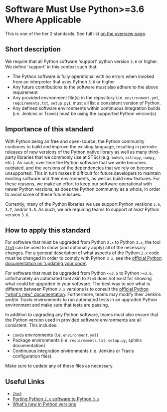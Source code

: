 # Software Must Use Python>=3.6 Where Applicable

This is one of the tier 2 standards. See full list [on the overview page](README.md).


## Short description

We require that all Python software 'support' python version `3.6` or higher.  We define 'support' in this context such that:

- The Python software is fully operational with no errors when invoked from an interpreter that uses Python `3.6` or higher
- Any future contributions to the software must also adhere to the above requirement
- Any provided environment file(s) in the repository (i.e. `environment.yml`, `requirements.txt`, `setup.py`), must all list a consistent version of Python.
- Any defined software environments within continuous integration builds (i.e. Jenkins or Travis) must be using the supported Python version(s)


## Importance of this standard

With Python being an free and open-source, the Python community continues to build and improve the existing language, resulting in periodic releases of new versions of the Python native library as well as many third-party libraries that we commonly use at STScI (e.g. `bokeh`, `astropy`, `numpy`, etc.).  As such, over time the Python software that we write becomes outdated, and the versions of the dependencies that we rely on become unsupported.  This in turn makes it difficult for future developers to maintain existing software and their environments, as well as build new features.  For these reasons, we make an effort to keep our software operational with newer Python versions, as does the Python community as a whole, in order to avoid some of these future issues.

Currently, many of the Python libraries we use support Python versions `3.6`, `3.7`, and/or `3.8`.  As such, we are requiring teams to support _at least_ Python version `3.6`.


## How to apply this standard

For software that must be upgraded from Python `2.x` to Python `3.x`, the tool [`2to3`](https://docs.python.org/2/library/2to3.html) can be used to show (and optionally apply) all of the necessary changes.  For a general description of what aspects of the Python `2.x` code must be changed in order to comply with Python `3.x`, see the [official Python documentation on 'updating your code'](https://docs.python.org/3/howto/pyporting.html#update-your-code).

For software that must be upgraded from Python `<=3.5` to Python `>=3.6`, unfortunately an automated tool akin to `2to3` does not exist for showing what could be upgraded in your software.  The best way to see what is different between Python `3.x` versions is to consult the [official Python "what's new" documentation](https://docs.python.org/3.8/whatsnew/).  Furthermore, teams may modify their Jenkins and/or Travis environments to run automated tests in an upgraded Python environment and make sure that tests are passing.

In addition to upgrading any Python software, teams must also ensure that the Python version used in provided software environments are all consistent.  This includes:

- `conda` environments (i.e. `environment.yml`)
- Package environments (i.e. `requirements.txt`, `setup.py`, sphinx documentation)
- Continuous integration environments (i.e. Jenkins or Travis configuration files).

Make sure to update any of these files as necessary.


## Useful Links

- [`2to3`](https://docs.python.org/2/library/2to3.html)
- [Porting Python `2.x` software to Python `3.x`](https://docs.python.org/3/howto/pyporting.html#update-your-code)
- [What's new in Python versions](https://docs.python.org/3.8/whatsnew/)
